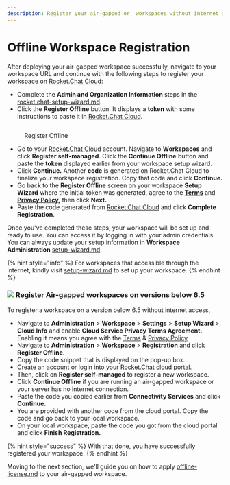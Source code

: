 ```yaml
---
description: Register your air-gapped or  workspaces without internet access.
---
```


# Offline Workspace Registration

After deploying your air-gapped workspace successfully, navigate to your workspace URL and continue with the following steps to register your workspace on [Rocket.Chat Cloud](https://cloud.rocket.chat/):

* Complete the **Admin and Organization Information** steps in the [rocket.chat-setup-wizard.md](../accessing-your-workspace/rocket.chat-setup-wizard.md "mention").
* Click the **Register Offline** button. It displays a **token** with some instructions to paste it in [Rocket.Chat Cloud](https://cloud.rocket.chat/).

<figure><img src="../../.gitbook/assets/offline-registration-button.png" alt=""><figcaption><p>Register Offline</p></figcaption></figure>

* Go to your [Rocket.Chat Cloud](https://cloud.rocket.chat/) account. Navigate to **Workspaces** and click **Register self-managed**. Click the **Continue Offline** button and paste the **token** displayed earlier from your workspace setup wizard.
* Click **Continue.** Another **code** is generated on Rocket.Chat Cloud to finalize your workspace registration. Copy that code and click **Continue.**
* Go back to the **Register Offline** screen on your workspace **Setup Wizard** where the initial token was generated, agree to the [**Terms**](broken-reference/) and [**Privacy Policy**](broken-reference/)**,** then click **Next.**
* Paste the code generated from [Rocket.Chat Cloud](https://cloud.rocket.chat/) and click **Complete Registration**.

Once you've completed these steps, your workspace will be set up and ready to use. You can access it by logging in with your admin credentials. You can always update your setup information in **Workspace Administration** [setup-wizard.md](../../use-rocket.chat/omnichannel/workspace-administration/settings/setup-wizard.md "mention").

{% hint style="info" %}
For workspaces that accessible through the internet, kindly visit [setup-wizard.md](../../use-rocket.chat/omnichannel/workspace-administration/settings/setup-wizard.md "mention") to set up your workspace.
{% endhint %}

### ![](<../../.gitbook/assets/Deprecated (1).png>) Register Air-gapped workspaces on versions below 6.5

To register a workspace on a version below 6.5 without internet access,

* Navigate to **Administration** > **Workspace** > **Settings** > **Setup Wizard** > **Cloud Info** and enable **Cloud Service Privacy Terms Agreement.** Enabling it means you agree with the [Terms](https://rocket.chat/terms) & [Privacy Policy](https://rocket.chat/privacy).
* Navigate to **Administration** > **Workspace** > **Registration** and click **Register Offline**.
* Copy the code snippet that is displayed on the pop-up box.
* Create an account or login into your [Rocket.Chat cloud portal](https://cloud.rocket.chat).
* Then, click on **Register self-managed** to register a new workspace.
* Click **Continue Offline** if you are running an air-gapped workspace or your server has no internet connection.
* Paste the code you copied earlier from **Connectivity Services** and click **Continue.**
* You are provided with another code from the cloud portal. Copy the code and go back to your local workspace.
* On your local workspace, paste the code you got from the cloud portal and click **Finish Registration.**

{% hint style="success" %}
With that done, you have successfully registered your workspace.
{% endhint %}

Moving to the next section, we'll guide you on how to apply [offline-license.md](offline-license.md "mention") to your air-gapped workspace.
